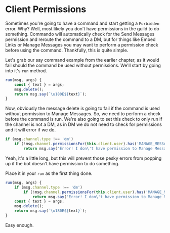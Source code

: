# Client Permissions

Sometimes you're going to have a command and start getting a `Forbidden` error. Why? Well, most likely you don't have permissions in the guild to do something. Commando will automatically check for the Send Messages permission and reroute the command to a DM, but for things like Embed Links or Manage Messages you may want to perform a permission check before using the command. Thankfully, this is quite simple.

Let's grab our say command example from the earlier chapter, as it would fail should the command be used without permissions. We'll start by going into it's `run` method.

```js
run(msg, args) {
    const { text } = args;
    msg.delete();
    return msg.say(`\u180E${text}`);
}
```

Now, obviously the message delete is going to fail if the command is used without permission to Manage Messages. So, we need to perform a check before the command is run. We're also going to set this check to only run if the channel is not a DM, as in DM we do not need to check for permissions and it will error if we do.

```js
if (msg.channel.type !== 'dm')
    if (!msg.channel.permissionsFor(this.client.user).has('MANAGE_MESSAGES'))
        return msg.say('Error! I don\'t have permission to Manage Messages!');
```

Yeah, it's a little long, but this will prevent those pesky errors from popping up if the bot doesn't have permission to do something.

Place it in your `run` as the first thing done.

```js
run(msg, args) {
    if (msg.channel.type !== 'dm')
        if (!msg.channel.permissionsFor(this.client.user).has('MANAGE_MESSAGES'))
            return msg.say('Error! I don\'t have permission to Manage Messages!');
    const { text } = args;
    msg.delete();
    return msg.say(`\u180E${text}`);
}
```

Easy enough.


